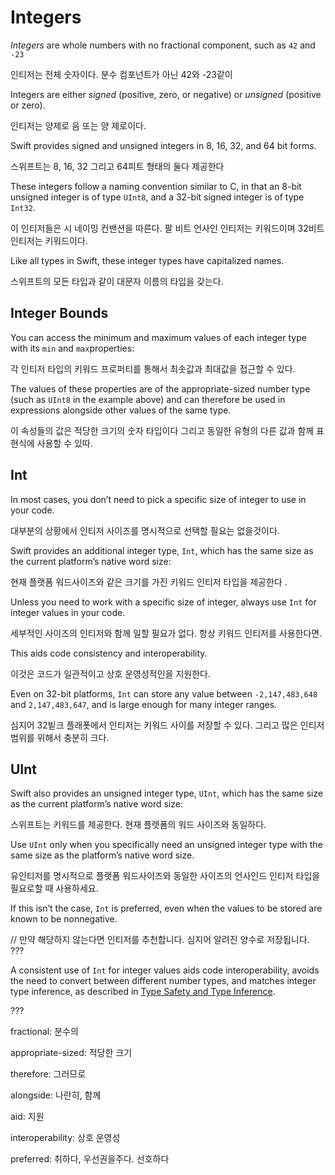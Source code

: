 # Integers

*Integers* are whole numbers with no fractional component, such as `42` and `-23`

인티저는 전체 숫자이다. 분수 컴포넌트가 아닌 42와 -23같이



Integers are either *signed* (positive, zero, or negative) or *unsigned* (positive or zero).

인티저는 양제로 음 또는 양 제로이다.



Swift provides signed and unsigned integers in 8, 16, 32, and 64 bit forms. 

스위프트는 8, 16, 32 그리고 64피트 형태의  둘다 제공한다 



These integers follow a naming convention similar to C, in that an 8-bit unsigned integer is of type `UInt8`, and a 32-bit signed integer is of type `Int32`. 

이 인티저들은 시 네이밍 컨밴션을 따른다. 팔 비트 언사인 인티저는 키워드이며 32비트 인티저는 키워드이다.



Like all types in Swift, these integer types have capitalized names.

스위프트의 모든 타입과 같이 대문자 이름의 타입을 갖는다.



## Integer Bounds

You can access the minimum and maximum values of each integer type with its `min` and `max`properties:

각 인티저 타입의 키워드 프로퍼티를 통해서 최솟값과 최대값을 접근할 수 있다.



The values of these properties are of the appropriate-sized number type (such as `UInt8` in the example above) and can therefore be used in expressions alongside other values of the same type.

이 속성들의 값은 적당한 크기의 숫자 타입이다 그리고 동일한 유형의 다른 값과 함께 표현식에 사용할 수 있따.



## Int

In most cases, you don’t need to pick a specific size of integer to use in your code. 

대부분의 상황에서 인티저 사이즈를 명시적으로 선택할 필요는 없을것이다.



Swift provides an additional integer type, `Int`, which has the same size as the current platform’s native word size:

현재 플랫폼 워드사이즈와 같은 크기를 가진 키워드 인티저 타입을 제공한다 .



Unless you need to work with a specific size of integer, always use `Int` for integer values in your code. 

세부적인 사이즈의 인티저와 함께 일할 필요가 없다. 항상 키워드 인티저를 사용한다면.



This aids code consistency and interoperability. 

이것은 코드가 일관적이고 상호 운영성적인을 지원한다.



Even on 32-bit platforms, `Int` can store any value between `-2,147,483,648` and `2,147,483,647`, and is large enough for many integer ranges.

심지어 32빝크 플래폿에서 인티저는 키워드 사이를 저장할 수 있다. 그리고 많은 인티저 범위를 위해서 충분히 크다.



## UInt

Swift also provides an unsigned integer type, `UInt`, which has the same size as the current platform’s native word size:

스위프트는 키워드를 제공한다. 현재 플렛폼의 워드 사이즈와 동일하다.



Use `UInt` only when you specifically need an unsigned integer type with the same size as the platform’s native word size. 

유인티저를 명시적으로 플랫폼 워드사이즈와 동일한 사이즈의 언사인드 인티저 타입을 필요로할 때 사용하세요.



If this isn’t the case, `Int` is preferred, even when the values to be stored are known to be nonnegative. 

// 만약 해당하지 않는다면 인티저를 추천합니다. 심지어 알려진 양수로 저장됩니다. ???



A consistent use of `Int` for integer values aids code interoperability, avoids the need to convert between different number types, and matches integer type inference, as described in [Type Safety and Type Inference](https://docs.swift.org/swift-book/LanguageGuide/TheBasics.html#ID322).

???



fractional: 분수의

appropriate-sized: 적당한 크기

therefore: 그러므로

alongside: 나란히, 함께

aid: 지원

interoperability: 상호 운영성

preferred: 취하다, 우선권을주다. 선호하다
